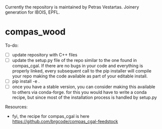Currently the repository is maintained by Petras Vestartas. Joinery generation for IBOIS, EPFL.

# compas_wood





To-do:
- [ ] update repository with C++ files
- [ ] update the setup.py file of the repo similar to the one found in compas_cgal. If there are no bugs in your code and everything is properly linked, every subsequent call to the pip installer will compile your repo making the code available as part of your editable install.
- [ ] pip install -e .
- [ ] once you have a stable version, you can consider making this available to others via conda-forge. for this you would have to write a conda recipe, but since most of the installation process is handled by setup.py 

Resources:
- fyi, the recipe for compas_cgal is here https://github.com/brgcode/compas_cgal-feedstock
